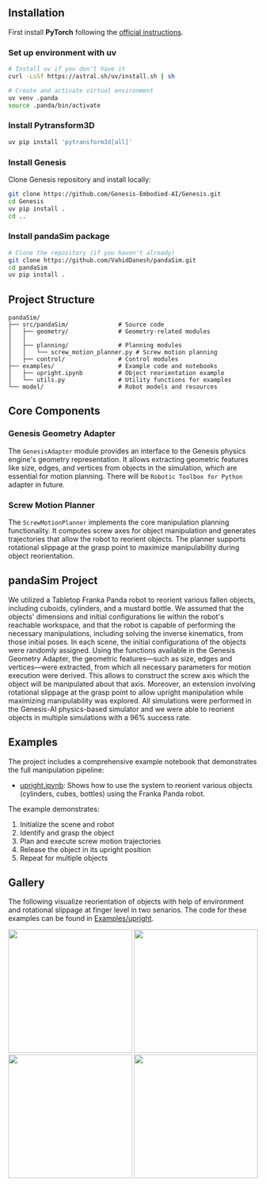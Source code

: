 ## Installation

First install **PyTorch**  following the [official instructions](https://pytorch.org/get-started/locally/).

### Set up environment with uv

```bash
# Install uv if you don't have it
curl -LsSf https://astral.sh/uv/install.sh | sh

# Create and activate virtual environment
uv venv .panda
source .panda/bin/activate
```
### Install Pytransform3D
```bash
uv pip install 'pytransform3d[all]'
```

### Install Genesis

Clone Genesis repository and install locally:
```bash
git clone https://github.com/Genesis-Embodied-AI/Genesis.git
cd Genesis
uv pip install .
cd ..
```

### Install pandaSim package

```bash
# Clone the repository (if you haven't already)
git clone https://github.com/VahidDanesh/pandaSim.git
cd pandaSim
uv pip install .
```

## Project Structure

```
pandaSim/
├── src/pandaSim/              # Source code
│   ├── geometry/              # Geometry-related modules
│   │
│   ├── planning/              # Planning modules
│   │   └── screw_motion_planner.py # Screw motion planning
│   ├── control/               # Control modules
├── examples/                  # Example code and notebooks
│   ├── upright.ipynb          # Object reorientation example
│   └── utils.py               # Utility functions for examples
└── model/                     # Robot models and resources
```

## Core Components

### Genesis Geometry Adapter

The `GenesisAdapter` module provides an interface to the Genesis physics engine's geometry representation. It allows extracting geometric features like size, edges, and vertices from objects in the simulation, which are essential for motion planning. There will be `Robotic Toolbox for Python` adapter in future.

### Screw Motion Planner

The `ScrewMotionPlanner` implements the core manipulation planning functionality. It computes screw axes for object manipulation and generates trajectories that allow the robot to reorient objects. The planner supports rotational slippage at the grasp point to maximize manipulability during object reorientation.

## pandaSim Project

We utilized a Tabletop Franka Panda robot to reorient various fallen objects, including cuboids, cylinders, and a mustard bottle. 
We assumed that the objects' dimensions and initial configurations lie within the robot's reachable workspace, and that the robot is capable of performing the necessary manipulations, including solving the inverse kinematics, from those initial poses. 
In each scene, the initial configurations of the objects were randomly assigned. Using the functions available in the Genesis Geometry Adapter, the geometric features—such as size, edges and vertices—were extracted, from which all necessary parameters for motion execution were derived.
This allows to construct the screw axis which the object will be manipulated about that axis.
Moreover, an extension involving rotational slippage at the grasp point to allow upright manipulation while maximizing manipulability was explored.
All simulations were performed in the Genesis-AI physics-based simulator and we were able to reorient objects in multiple simulations with a 96\% success rate. 

## Examples

The project includes a comprehensive example notebook that demonstrates the full manipulation pipeline:

- [upright.ipynb](https://github.com/VahidDanesh/pandaSim/blob/master/examples/upright.ipynb): Shows how to use the system to reorient various objects (cylinders, cubes, bottles) using the Franka Panda robot.

The example demonstrates:
1. Initialize the scene and robot
2. Identify and grasp the object
3. Plan and execute screw motion trajectories
4. Release the object in its upright position
5. Repeat for multiple objects

## Gallery

The following visualize reorientation of objects with help of environment and rotational slippage at finger level in two senarios.
The code for these examples can be found in
[Examples/upright](https://github.com/VahidDanesh/pandaSim/blob/master/examples/upright.ipynb).

<img src="https://github.com/VahidDanesh/pandaSim/blob/master/examples/videos/v3.gif" height=250px/>            <img src="https://github.com/VahidDanesh/pandaSim/blob/master/examples/videos/v5.gif" height=250px/>            <img src="https://github.com/VahidDanesh/pandaSim/blob/master/examples/videos/v4.gif" height=250px/>            <img src="https://github.com/VahidDanesh/pandaSim/blob/master/examples/videos/v1.gif" height=250px/>




